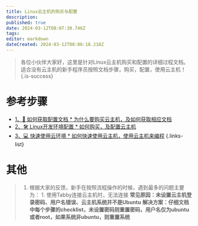 ```yaml
---
title: Linux云主机的购买与配置
description: 
published: true
date: 2024-03-12T08:07:30.746Z
tags: 
editor: markdown
dateCreated: 2024-03-12T08:06:18.218Z
---
```


> 各位小伙伴大家好，这里是针对Linux云主机购买和配置的详细过程文档。
适合没有云主机的新手程序员按照文档步骤，购买，配置，使用云主机！
{.is-success}

# 参考步骤
- [1、🔑 如何获取配置文档 * 为什么要购买云主机，及如何获取相应文档](/courses_resource/cloud_usage/如何获取配置文档)
- [2、🛠️ Linux开发环境配置 * 如何购买，及配置云主机](/courses_resource/cloud_usage/Linux开发环境配置)
- [3、💻 快速使用云环境 * 如何快速使用云主机，使用云主机来编程](/courses_resource/cloud_usage/快速使用云环境)
{.links-list}

# 其他

> 1. 根据大家的反馈，新手在按照流程操作的时候，遇到最多的问题主要为：
    1. 使用Tabby连接云主机时，无法连接
        **常见原因：未设置云主机登录密码、用户名错误、云主机系统并不是Ubuntu**
        **解决方案：仔细文档中每个步骤的checklist，未设置密码则重置密码，用户名仅为ubuntu或者root，如果系统非ubuntu，则重置系统**